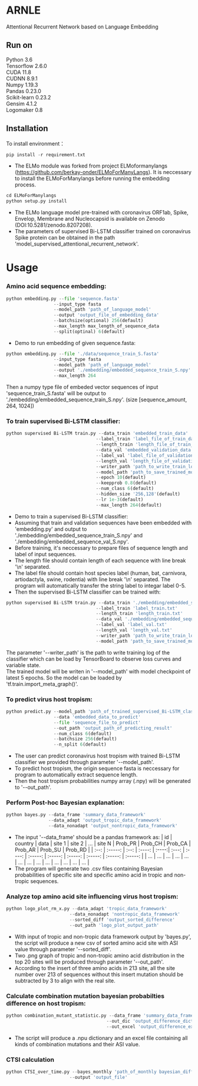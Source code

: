 # ARNLE
Attentional Recurrent Network based on Language Embedding
## Run on
Python 3.6 <br>
Tensorflow 2.6.0 <br>
CUDA 11.8 <br>
CUDNN 8.9.1 <br>
Numpy 1.19.3 <br>
Pandas 0.23.0 <br>
Scikit-learn 0.23.2 <br>
Gensim 4.1.2 <br>
Logomaker 0.8 <br>

## Installation
To install environment：
```Python
pip install -r requirement.txt
```
* The ELMo module was forked from project ELMoformanylangs (https://github.com/berkay-onder/ELMoForManyLangs). It is neccessary to install the ELMoForManylangs before running the embedding process. <br>
```Python
cd ELMoForManylangs
python setup.py install
```
* The ELMo language model pre-trained with coronavirus ORF1ab, Spike, Envelop, Membrane and Nucleocapsid is available on Zenodo (DOI:10.5281/zenodo.8207208).
* The parameters of supervised Bi-LSTM classifier trained on coronavirus Spike protein can be obtained in the path 'model_supervised_attentional_recurrent_network'. <br>
# Usage
### Amino acid sequence embedding: 
```Python
python embedding.py --file 'sequence.fasta'
                  --input_type fasta
                  --model_path 'path_of_language_model'
                  --output 'output_file_of_embedding_data'
                  --batchsize(optional) 256(default)
                  --max_length max_length_of_sequence_data
                  --split(optinal) 6(default)
```
* Demo to run embedding of given sequence.fasta:
```Python
python embedding.py --file './data/sequence_train_S.fasta'
                  --input_type fasta
                  --model_path 'path_of_language_model'
                  --output './embedding/embedded_sequence_train_S.npy'
                  --max_length 264
```
Then a numpy type file of embeded vector sequences of input 'sequence_train_S.fasta' will be output to './embedding/embedded_sequence_train_S.npy'. (size [sequence_amount, 264, 1024])
### To train supervised Bi-LSTM classifier:
```Python
python supervised Bi-LSTM train.py --data_train 'embedded_train_data'
                                  --label_train 'label_file_of_train_data'
                                  --length_train 'length_file_of_train_data'
                                  --data_val 'embedded_validation_data'
                                  --label_val 'label_file_of_validation_data'
                                  --length_val 'length_file_of_validation_data'
                                  --writer_path 'path_to_write_train_log'
                                  --model_path 'path_to_save_trained_model'
                                  --epoch 10(default)
                                  --keepprob 0.8(default)
                                  --num_class 6(default)
                                  --hidden_size '256,128'(default)
                                  --lr 1e-3(default)
                                  --max_length 264(default)
```
* Demo to train a supervised Bi-LSTM classifier:
* Assuming that train and validation sequences have been embedded with 'embedding.py' and output to './embedding/embedded_sequence_train_S.npy' and './embedding/embedded_sequence_val_S.npy'. <br>
* Before training, it's neccessary to prepare files of sequence length and label of input sequences. <br>
* The length file should contain length of each sequence with line break '\n' separated. <br>
* The label file should contain host species label (human, bat, carnivora, artiodactyla, swine, rodentia) with line break '\n' separated. The program will automatically transfer the string label to integar label 0-5.
* Then the supervised Bi-LSTM classifier can be trained with:
```Python
python supervised Bi-LSTM train.py --data_train './embedding/embedded_sequence_train_S.npy'
                                  --label_train 'label_train.txt'
                                  --length_train 'length_train.txt'
                                  --data_val './embedding/embedded_sequence_val_S.npy'
                                  --label_val 'label_val.txt'
                                  --length_val 'length_val.txt'
                                  --writer_path 'path_to_write_train_log'
                                  --model_path 'path_to_save_trained_model'
```
The parameter '--writer_path' is the path to write training log of the classifier which can be load by TensorBoard to observe loss curves and variable state. <br>
The trained model will be writen in '--model_path' with model checkpoint of latest 5 epochs. So the model can be loaded by 'tf.train.import_meta_graph()'.
### To predict virus host tropism:
```Python
python predict.py --model_path 'path_of_trained_supervised_Bi-LSTM_classifier'
                  --data 'embedded_data_to_predict'
                  --file 'sequence_file_to_predict'
                  --out_path 'output_path_of_predicting_result'
                  --num_class 6(default)
                  --batchsize 256(default)
                  --n_split 6(default)
```
* The user can predict coronavirus host tropism with trained Bi-LSTM classifier we provided through parameter '--model_path'. <br>
* To predict host tropism, the origin sequence fasta is neccessary for program to automatically extract sequence length. <br>
* Then the host tropism probabilities numpy array (.npy) will be generated to '--out_path'.
### Perform Post-hoc Bayesian explanation:
```Python
python bayes.py --data_frame 'summary_data_framework'
                --data_adapt 'output_tropic_data_framework'
                --data_nonadapt 'output_nontropic_data_framework'
```
* The input '--data_frame' should be a pandas framework as:
  | id | country | data | site 1 | site 2 | ... | site N | Prob_PR | Prob_CH | Prob_CA | Prob_AR | Prob_SU | Prob_RD |
  | :--: | :-----: | :--: | :----: | :----:| :---: | :----: | :-----: | :-----: | :-----: | :-----: | :-----: | :-----: |
  | ... | ... | ... | ... | ... | ... | ... | ... | ... | ... | ... | ... | ... |
* The program will generate two .csv files containing Bayesian probabilities of specific site and specific amino acid in tropic and non-tropic sequences.
### Analyze top amino acid site influencing virus host tropism:
```Python
python logo_plot_rm_x.py --data_adapt 'tropic_data_framework'
                        --data_nonadapt 'nontropic_data_framework'
                        --sorted_diff 'output_sorted_difference'
                        --out_path 'logo_plot_output_path'
```
* With input of tropic and non-tropic data framework output by 'bayes.py', the script will produce a new csv of sorted amino acid site with ASI value through parameter '--sorted_diff'.
* Two .png graph of tropic and non-tropic amino acid distribution in the top 20 sites will be produced through parameter '--out_path'.
* According to the insert of three amino acids in 213 site, all the site number over 213 of sequences without this insert mutation should be subtracted by 3 to align with the real site.
### Calculate combination mutation bayesian probabilties difference on host tropism:
```Python
python combination_mutant_statistic.py --data_frame 'summary_data_framework'
                                      --out_dic 'output_difference_dictionary'
                                      --out_excel 'output_difference_excel'
```
* The script will produce a .npu dictionary and an excel file containing all kinds of combination mutations and their ASI value.
### CTSI calculation
```Python
python CTSI_over_time.py --bayes_monthly 'path_of_monthly bayesian_difference'
                        --output 'output_file'
```
